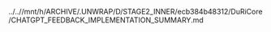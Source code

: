../..//mnt/h/ARCHIVE/.UNWRAP/D/STAGE2_INNER/ecb384b48312/DuRiCore/CHATGPT_FEEDBACK_IMPLEMENTATION_SUMMARY.md
